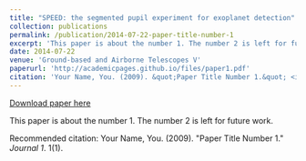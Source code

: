 ```yaml
---
title: "SPEED: the segmented pupil experiment for exoplanet detection"
collection: publications
permalink: /publication/2014-07-22-paper-title-number-1
excerpt: 'This paper is about the number 1. The number 2 is left for future work.'
date: 2014-07-22
venue: 'Ground-based and Airborne Telescopes V'
paperurl: 'http://academicpages.github.io/files/paper1.pdf'
citation: 'Your Name, You. (2009). &quot;Paper Title Number 1.&quot; <i>Journal 1</i>. 1(1).'
---
```


<a href='http://academicpages.github.io/files/paper1.pdf'>Download paper here</a>

This paper is about the number 1. The number 2 is left for future work.

Recommended citation: Your Name, You. (2009). "Paper Title Number 1." <i>Journal 1</i>. 1(1).
